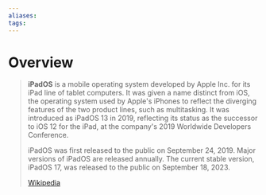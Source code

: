 ```yaml
---
aliases: 
tags:
---
```

# Overview

> **iPadOS** is a mobile operating system developed by Apple Inc. for its iPad line of tablet computers. It was given a name distinct from iOS, the operating system used by Apple's iPhones to reflect the diverging features of the two product lines, such as multitasking. It was introduced as iPadOS 13 in 2019, reflecting its status as the successor to iOS 12 for the iPad, at the company's 2019 Worldwide Developers Conference.
>
> iPadOS was first released to the public on September 24, 2019. Major versions of iPadOS are released annually. The current stable version, iPadOS 17, was released to the public on September 18, 2023.
>
> [Wikipedia](https://en.wikipedia.org/wiki/IPadOS)




